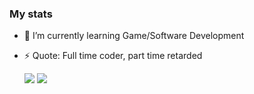 ### My stats


- 🌱 I’m currently learning Game/Software Development
- ⚡ Quote: Full time coder, part time retarded

  <img src="https://github-readme-stats.vercel.app/api?username=lebyleafy&theme=dark&show_icons=true" />

  <img src="https://github-readme-stats.vercel.app/api/top-langs/?username=lebyleafy&theme=dark&layout=compact&langs_count=6" />



